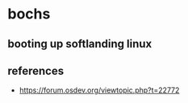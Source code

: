 # bochs


## booting up softlanding linux



## references
* https://forum.osdev.org/viewtopic.php?t=22772
